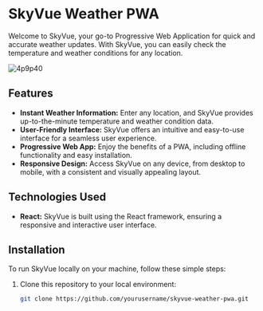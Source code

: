 # SkyVue Weather PWA

Welcome to SkyVue, your go-to Progressive Web Application for quick and accurate weather updates. With SkyVue, you can easily check the temperature and weather conditions for any location.


![4p9p40](https://github.com/anshita-21/SkyVue/assets/140099324/361d3eff-9ece-4908-b861-5a0fab43a80e)



## Features

- **Instant Weather Information:** Enter any location, and SkyVue provides up-to-the-minute temperature and weather condition data.
- **User-Friendly Interface:** SkyVue offers an intuitive and easy-to-use interface for a seamless user experience.
- **Progressive Web App:** Enjoy the benefits of a PWA, including offline functionality and easy installation.
- **Responsive Design:** Access SkyVue on any device, from desktop to mobile, with a consistent and visually appealing layout.

## Technologies Used

- **React:** SkyVue is built using the React framework, ensuring a responsive and interactive user interface.

## Installation

To run SkyVue locally on your machine, follow these simple steps:

1. Clone this repository to your local environment:
   ```bash
   git clone https://github.com/yourusername/skyvue-weather-pwa.git
